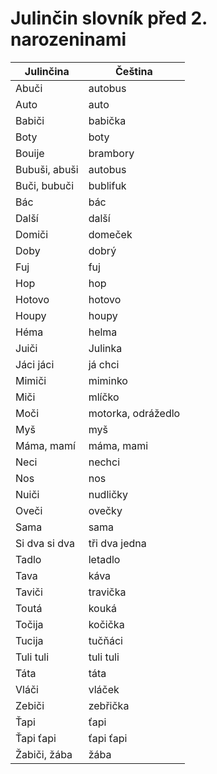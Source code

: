 
# Julinčin slovník před 2. narozeninami

Julinčina | Čeština
---|---
Abuči | autobus
Auto | auto
Babiči | babička
Boty | boty
Bouije | brambory
Bubuši, abuši | autobus
Buči, bubuči | bublifuk
Bác | bác
Další | další
Domiči | domeček
Doby | dobrý
Fuj | fuj
Hop | hop
Hotovo | hotovo
Houpy | houpy
Héma | helma
Juiči | Julinka
Jáci jáci | já chci
Mimiči | miminko
Miči | mlíčko
Moči | motorka, odrážedlo
Myš | myš
Máma, mamí | máma, mami
Neci | nechci
Nos | nos
Nuiči | nudličky
Oveči | ovečky
Sama | sama
Si dva si dva | tři dva jedna
Tadlo | letadlo
Tava | káva
Taviči | travička
Toutá | kouká
Točija | kočička
Tucija | tučňáci
Tuli tuli | tuli tuli
Táta | táta
Vláči | vláček
Zebiči | zebřička
Ťapi | ťapi
Ťapi ťapi | ťapi ťapi
Žabiči, žába | žába

